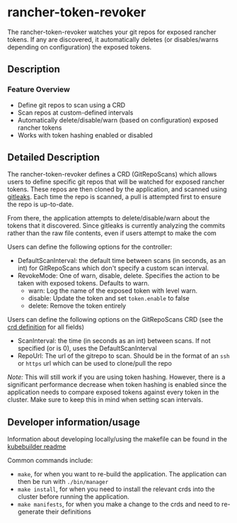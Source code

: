 # rancher-token-revoker

The rancher-token-revoker watches your git repos for exposed rancher tokens. If any are discovered, it automatically 
deletes (or disables/warns depending on configuration) the exposed tokens.

## Description

### Feature Overview
- Define git repos to scan using a CRD
- Scan repos at custom-defined intervals
- Automatically delete/disable/warn (based on configuration) exposed rancher tokens
- Works with token hashing enabled or disabled

## Detailed Description
The rancher-token-revoker defines a CRD (GitRepoScans) which allows users to define specific git repos that will be watched for exposed rancher tokens.
These repos are then cloned by the application, and scanned using [gitleaks](https://github.com/zricethezav/gitleaks). Each time the repo is scanned, a pull is attempted first to ensure the repo is up-to-date. 

From there, the application attempts to delete/disable/warn about the tokens that it discovered. 
Since gitleaks is currently analyzing the commits rather than the raw file contents, even if users attempt to make the com

Users can define the following options for the controller:
- DefaultScanInterval: the default time between scans (in seconds, as an int) for GitRepoScans which don't specify a custom scan interval.
- RevokeMode: One of warn, disable, delete. Specifies the action to be taken with exposed tokens. Defaults to warn.
  - warn: Log the name of the exposed token with level warn.
  - disable: Update the token and set `token.enable` to false
  - delete: Remove the token entirely

Users can define the following options on the GitRepoScans CRD (see the [crd definition](config/crd/bases/management.cattle.io_gitreposcans.yaml) for all fields)
- ScanInterval: the time (in seconds as an int) between scans. If not specified (or is 0), uses the DefaultScanInterval
- RepoUrl: The url of the gitrepo to scan. Should be in the format of an `ssh` or `https` url which can be used to clone/pull the repo

*Note:* This will still work if you are using token hashing. 
However, there is a significant performance decrease when token hashing is enabled since the application needs to
compare exposed tokens against every token in the cluster. Make sure to keep this in mind when setting scan intervals.

## Developer information/usage

Information about developing locally/using the makefile can be found in the [kubebuilder readme](docs/kubebuilder_readme.md) 

Common commands include:
- `make`, for when you want to re-build the application. The application can then be run with `./bin/manager`
- `make install`, for when you need to install the relevant crds into the cluster before running the application.
- `make manifests`, for when you make a change to the crds and need to re-generate their definitions